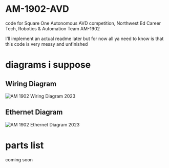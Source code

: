 # AM-1902-AVD
code for Square One Autonomous AVD competition, Northwest Ed Career Tech, Robotics &amp; Automation Team AM-1902


I'll implement an actual readme later but for now all ya need to know is that this code is very messy and unfinished


# diagrams i suppose

## Wiring Diagram
![AM 1902 Wiring Diagram 2023](https://user-images.githubusercontent.com/122466998/236230618-635925d8-c0a5-4512-8a40-854b181fcef8.png)

## Ethernet Diagram
![AM 1902 Ethernet Diagram 2023](https://user-images.githubusercontent.com/122466998/236230748-6bb6c354-5028-4c51-828b-4a6012eede5b.png)

# parts list
coming soon
